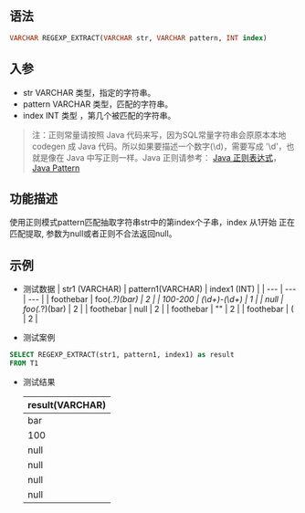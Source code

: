 ## 语法

```sql
VARCHAR REGEXP_EXTRACT(VARCHAR str, VARCHAR pattern, INT index)
```

## 入参

- str VARCHAR 类型，指定的字符串。
- pattern VARCHAR 类型，匹配的字符串。
- index INT 类型 ，第几个被匹配的字符串。

> 注：正则常量请按照 Java 代码来写，因为SQL常量字符串会原原本本地 codegen 成 Java 代码。所以如果要描述一个数字(\d)，需要写成 '\d'，也就是像在 Java 中写正则一样。Java 正则请参考：
[Java 正则表达式](http://wiki.jikexueyuan.com/project/java/regular-expressions.html)，
[Java Pattern](https://docs.oracle.com/javase/7/docs/api/java/util/regex/Pattern.html)

## 功能描述

使用正则模式pattern匹配抽取字符串str中的第index个子串，index 从1开始 正在匹配提取, 参数为null或者正则不合法返回null。

## 示例

- 测试数据 | str1 (VARCHAR) | pattern1(VARCHAR) | index1 (INT) | | --- | --- | --- | | foothebar | foo(.*?)(bar) | 2 | | 100-200 | (\d+)-(\d+) | 1 | | null | foo(.*?)(bar) | 2 | | foothebar | null | 2 | | foothebar | "" | 2 | | foothebar | ( | 2 |


- 测试案例

```sql
SELECT REGEXP_EXTRACT(str1, pattern1, index1) as result
FROM T1
```

- 测试结果

  | result(VARCHAR) |
    | --- |
  | bar |
  | 100 |
  | null |
  | null |
  | null |
  | null |

